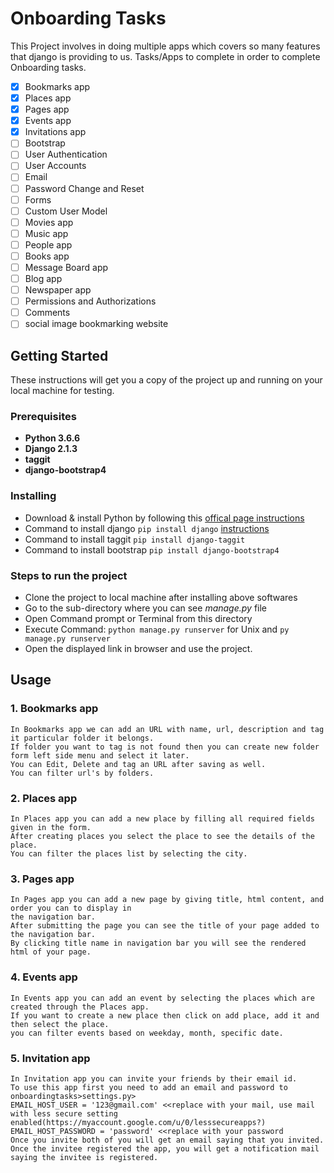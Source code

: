 # Onboarding Tasks

This Project involves in doing multiple apps which covers so many features that django is providing to us.
Tasks/Apps to complete in order to complete Onboarding tasks.
- [x] Bookmarks app
- [x] Places app
- [x] Pages app
- [x] Events app
- [x] Invitations app
- [ ] Bootstrap
- [ ] User Authentication
- [ ] User Accounts
- [ ] Email
- [ ] Password Change and Reset
- [ ] Forms
- [ ] Custom User Model
- [ ] Movies app
- [ ] Music app
- [ ] People app
- [ ] Books app
- [ ] Message Board app
- [ ] Blog app
- [ ] Newspaper app
- [ ] Permissions and Authorizations
- [ ] Comments
- [ ] social image bookmarking website

## Getting Started

These instructions will get you a copy of the project up and running on your local machine for testing.

### Prerequisites

- **Python 3.6.6**
- **Django 2.1.3**
- **taggit**
- **django-bootstrap4**


### Installing

- Download & install Python by following this [offical page instructions](https://www.python.org/downloads/release/python-366/)
- Command to install django `pip install django` [instructions](https://docs.djangoproject.com/en/2.1/topics/install/)
- Command to install taggit `pip install django-taggit`
- Command to install bootstrap `pip install django-bootstrap4`

### Steps to run the project
- Clone the project to local machine after installing above softwares
- Go to the sub-directory where you can see *manage.py* file
- Open Command prompt or Terminal from this directory
- Execute Command: `python manage.py runserver` for Unix and `py manage.py runserver`
- Open the displayed link in browser and use the project.

## Usage
### 1. Bookmarks app

```
In Bookmarks app we can add an URL with name, url, description and tag it particular folder it belongs.
If folder you want to tag is not found then you can create new folder form left side menu and select it later.
You can Edit, Delete and tag an URL after saving as well.
You can filter url's by folders.
```

### 2. Places app
```
In Places app you can add a new place by filling all required fields given in the form.
After creating places you select the place to see the details of the place.
You can filter the places list by selecting the city.
```

### 3. Pages app
```
In Pages app you can add a new page by giving title, html content, and order you can to display in
the navigation bar.
After submitting the page you can see the title of your page added to the navigation bar.
By clicking title name in navigation bar you will see the rendered html of your page.
```

### 4. Events app
```
In Events app you can add an event by selecting the places which are created through the Places app.
If you want to create a new place then click on add place, add it and then select the place.
you can filter events based on weekday, month, specific date.
```

### 5. Invitation app
```
In Invitation app you can invite your friends by their email id.
To use this app first you need to add an email and password to onboardingtasks>settings.py>
EMAIL_HOST_USER = '123@gmail.com' <<replace with your mail, use mail with less secure setting enabled(https://myaccount.google.com/u/0/lesssecureapps?)
EMAIL_HOST_PASSWORD = 'password' <<replace with your password
Once you invite both of you will get an email saying that you invited.
Once the invitee registered the app, you will get a notification mail saying the invitee is registered.
```
